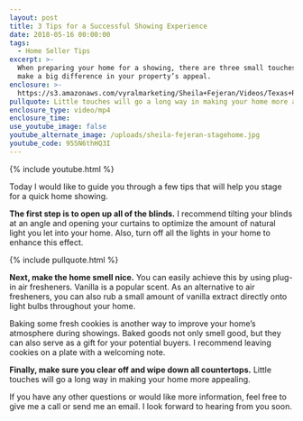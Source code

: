 ```yaml
---
layout: post
title: 3 Tips for a Successful Showing Experience
date: 2018-05-16 00:00:00
tags:
  - Home Seller Tips
excerpt: >-
  When preparing your home for a showing, there are three small touches that can
  make a big difference in your property’s appeal.
enclosure: >-
  https://s3.amazonaws.com/vyralmarketing/Sheila+Fejeran/Videos/Texas+Real+Estate+Pro-+3+Tips+for+a+Successful+Showing+Experience.mp4
pullquote: Little touches will go a long way in making your home more appealing.
enclosure_type: video/mp4
enclosure_time:
use_youtube_image: false
youtube_alternate_image: /uploads/sheila-fejeran-stagehome.jpg
youtube_code: 955N6thHQ3I
---
```


{% include youtube.html %}

Today I would like to guide you through a few tips that will help you stage for a quick home showing.

**The first step is to open up all of the blinds.** I recommend tilting your blinds at an angle and opening your curtains to optimize the amount of natural light you let into your home. Also, turn off all the lights in your home to enhance this effect.

{% include pullquote.html %}

**Next, make the home smell nice.** You can easily achieve this by using plug-in air fresheners. Vanilla is a popular scent. As an alternative to air fresheners, you can also rub a small amount of vanilla extract directly onto light bulbs throughout your home.

Baking some fresh cookies is another way to improve your home’s atmosphere during showings. Baked goods not only smell good, but they can also serve as a gift for your potential buyers. I recommend leaving cookies on a plate with a welcoming note.

**Finally, make sure you clear off and wipe down all countertops.** Little touches will go a long way in making your home more appealing.

If you have any other questions or would like more information, feel free to give me a call or send me an email. I look forward to hearing from you soon.